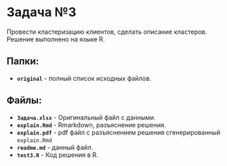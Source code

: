 # Задача №3
Провести кластеризацию клиентов, сделать описание кластеров.
Решение выполнено на языке R.

## Папки:
*  **`original`** - полный список исходных файлов.

## Файлы:
* **`Задача.xlsx`** - Оригинальный файл с данными.
* **`explain.Rmd`** - Rmarkdown, разъяснение решения.
* **`explain.pdf`** - pdf файл с разъяснением решения сгенерированный `explain.Rmd`
* **`readme.md`** - данный файл.
* **`test3.R`** - Код решения в R.